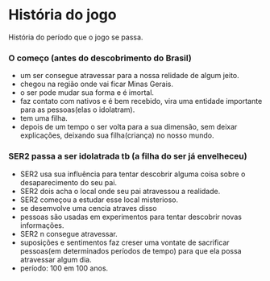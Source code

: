 # História do jogo
História do período que o jogo se passa.

### O começo (antes do descobrimento do Brasil)
  - um ser consegue atravessar para a nossa relidade de algum jeito.
  - chegou na região onde vai ficar Minas Gerais.
  - o ser pode mudar sua forma e é imortal.
  - faz contato com nativos e é bem recebido, vira uma entidade importante para as pessoas(elas o idolatram).
  - tem uma filha.
  - depois de um tempo o ser volta para a sua dimensão, sem deixar explicações, deixando sua filha(criança) no nosso mundo.

### SER2 passa a ser idolatrada tb (a filha do ser já envelheceu)
  - SER2 usa sua influência para tentar descobrir alguma coisa sobre o desaparecimento do seu pai.
  - SER2 dois acha o local onde seu pai atravessou a realidade.
  - SER2 começou a estudar esse local misterioso.
  - se desemvolve uma cencia atraves disso
  - pessoas são usadas em experimentos para tentar descobrir novas informações.
  - SER2 n consegue atravessar.
  - suposições e sentimentos faz creser uma vontate de sacrificar pessoas(em determinados períodos de tempo) para que ela possa atravessar algum dia.
  - período: 100 em 100 anos.
